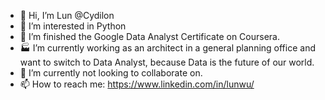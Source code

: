 - 👋 Hi, I’m Lun @Cydilon
- 👀 I’m interested in Python
- 🌱 I’m finished the Google Data Analyst Certificate on Coursera.
- 🏭 I’m currently working as an architect in a general planning office and want to switch to Data Analyst, because Data is the future of our world.  
- 💞️ I’m currently not looking to collaborate on.
- 📫 How to reach me: https://www.linkedin.com/in/lunwu/

<!---
Cydilon/Cydilon is a ✨ special ✨ repository because its `README.md` (this file) appears on your GitHub profile.
You can click the Preview link to take a look at your changes.
--->
